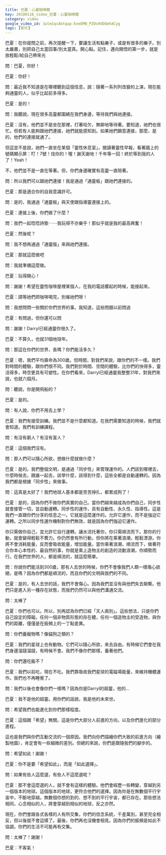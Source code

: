```yaml
---
title: 巴夏：心靈咖啡館
key: 20180116_video_巴夏：心靈咖啡館
category: video
google_video_id: 1wlm1qcAbtqap-ExeEMN_PZOo9dDQmhACyg
tags: [影片]
---
```


巴夏：在你提問之前，再次提醒一下，要讓生活有點樂子，或是有很多的樂子。別太嚴肅，別把自己太當回事/別太當真。開心點。記住，邁向開悟的第一步，就是 放輕鬆/給自己帶來光

問：巴夏，你好！

巴夏：你好！

問：最近我不知道是在哪裡聽到這個信息，說：隨著一系列列改變的上演，現在能夠通靈的人，似乎比起前多得多。

巴夏：是的！

問：我聽說，現在很多高靈都圍繞在我們身邊，等待我們與祂連接。

巴夏：沒有，他們並不是坐在那裡，打著哈欠，無聊地等待著。要知道，祂們也很忙。但若有人能夠跟祂們連接，祂們就能感知到。如果祂們願意連接，那麼，是的，他們的連接就通了。

但這並不是說，祂們一直坐在某個「靈性休息室」，閱讀著靈性早報，看著牆上的號碼顯示屏：叮！7號！找你的！喔！謝天謝地！千年等一回！終於等到我的人了！Yeah！

不，他們並不是一直在等著。但，你們身邊確實有高靈一直陪著。

問：所以我們可以跟祂們連接！我是通過「通靈板」跟祂們連接的。

巴夏：那是適合你的自我意識許可。

問：是的，我通過「通靈板」與天使跟指導靈連接上的。

巴夏：連接上後，你們做了什麼？

問：我們一起唸唸詩歌⋯⋯我玩得不亦樂乎！那似乎就是我的最高興奮！

巴夏：然後呢？

問：我不想再通過「通靈版」來與祂們連接。

巴夏：那就這麼做吧

問：我就準備這麼做。

巴夏：玩得開心！

問：謝謝！希望在靈性咖啡屋裡某個人，在我的電話響起的時候，能接起來。

巴夏：請等祂們把咖啡喝完，別催祂們呀！

問：我想問問一些關於你們世界的事。我知道，這些問題以前問過

巴夏：有問過，但你還可以問

問：謝謝！Darryl已經通靈你很久了。

巴夏：不算久，也就31個地球年。

問：那這在你們的世界，長嗎？你們能活多久？

巴夏：嗯，我們平均壽命為300歲。但時間，對我們來說，跟你們的不一樣。我們對時間的體驗，跟你們很不同。我們對於時間、空間的體驗，比你們的快得多，靈活得多，時空更具有可塑性。在你們看來，Darryl已經通靈我整整31年，對我們來說，也就六個月。

問：聽說，你是開飛船的？

巴夏：是的。

問：有人說，你們不用去上學？

巴夏：我們有接受訓練。我們並不是什麼都知道。在我們需要知道的時候，我們就會知道。我們有訓練課程。

問：有沒有窮人？有沒有富人？

巴夏：這個我們沒有。

問：那人們可以隨心所欲，想做什麼就做什麼？

巴夏：是的。我們整個文明，是通過「同步性」來管理運作的。人們該到哪裡去，什麼時候去，跟誰一起去，該學什麼，該得到什麼，這些全都是自動運轉的。因為我們都是根據「同步性」來做事。

問：這真是太好了！我們地球人基本都是苦苦掙扎，都累成狗了！

巴夏：是的，因為你們不做你們真實的自己。當你們越來越成為你們自己，同步性就會接管一切，並自動運轉。同步性的運作，具有自動性、永久性、指導性。這是我們一直跟你們分享的信息之一。它就是這麼運作的。允許它運作，而不是強迫它運轉。之所以同步性運作機制對你們無效，就是因為你們強迫它運作。

你只需做你自己，並允許它自行運轉。讓水流托著你，你只需順流而下。那你的行動，就會變得輕鬆不費力。你仍然會有所行動，但你將在乘著浪潮，輕鬆漂游。你將不會消耗能量，反而會吸收能量，增加能量。當你乘著浪潮，順流而下，做著符合你本心本性的、最自然的事，你就是乘上造物主的創造的流動浪潮，你順勢而行。在我們世界的人，都是順流的，就這麼簡單。

問：你說你們能活到300歲，那有人去世的時候，你們不會像我們人類一樣傷心欲絕，是嗎？因為你們都是順流的，而且你們的文明與我們的不同。

巴夏：是的，有人去世的話，我們不會傷心。因為我們並沒有與他們失去聯繫。他們只是進入另一種存在狀態，而我們仍然可以與他們溝通交流。

問：太棒了

巴夏：你們也可以。所以，別再認為你們已經「天人兩別」。這些想法，只是你們自己設定的障礙。任何一個非物質形態的存在體，任何一個造物主的受造物，與你們的距離，僅僅是在振頻上的一丁點差異。

問：你們養寵物嗎？像貓狗之類的？

巴夏：我們的星球上也有動物。它們可以隨心所欲，來去自由。有時候它們會在我們身邊溜躂溜躂，有時候不會。我們不像你們那樣，養著他們。

問：你們還吃飯不？

巴夏：我們以前吃，現在不吃。我們靠吸收我們星球的電磁場能量，來維持機體運作。我們也不再睡覺了。

問：我們以後也會像你們一樣嗎？因為你是Darryl的超靈，他的...

巴夏：我不是他的超靈。用你們的話說，我是他的未來世。

問：希望我們也能進化到你們那樣程度。

巴夏：這個跟「希望」無關。這是你們大部分人前進的方向，以及你們進化的部分進程。

這也是我們與你們互動交流的一個原因。我們向你們描繪你們大致的前進方向（繪製地圖），肯定會有一些細微的差別。但總的來說，你們是跟隨我們的腳步的。

問：希望如此！謝謝！

巴夏：你不是要「希望如此」，而是「如此選擇」。

問：如果有些人這麼選，有些人不這麼選呢？

巴夏：那不會這麼選的人，就不會有這樣的體驗。他們會經歷一些轉變，穿越到另一個版本的地球。這個版本的地球，更符合他們的選擇。因為你是在無數個平行宇宙中，不斷地穿越。無數個你想的到的、想不到的平行宇宙，都已存在。那些想法相同，心念相似的人，將會穿越到相似的地球，反之亦然。

現在，你們會跟各式各樣的人有所交集，你們的信念系統，千差萬別，甚至完全相反，但以後就不會這樣了。最後，你們再也沒機會相見。因為你們的振頻是如此不協調，你們的生活不可能再有交集。

問：太棒了！謝謝！

巴夏：不客氣！
